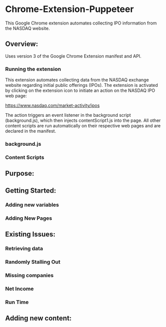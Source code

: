 # Chrome-Extension-Puppeteer

This Google Chrome extension automates collecting IPO information from the NASDAQ website.

## Overview:

Uses version 3 of the Google Chrome Extension manifest and API.

### Running the extension

This extension automates collecting data from the NASDAQ exchange website regarding initial public offerings (IPOs). The extension is activated by clicking on the extension icon to initiate an action on the NASDAQ IPO web page:

https://www.nasdaq.com/market-activity/ipos

The action triggers an event listener in the background script (background.js), which then injects contentScript1.js into the page. All other content scripts are run automatically on their respective web pages and are declared in the manifest.

### background.js

### Content Scripts

## Purpose:

## Getting Started:

### Adding new variables

### Adding New Pages


## Existing Issues:

### Retrieving data

### Randomly Stalling Out

### Missing companies

### Net Income

### Run Time

## Adding new content:
